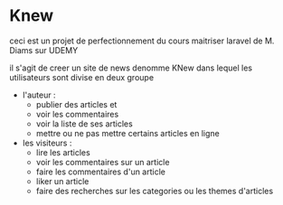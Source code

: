 # Knew
ceci est un projet de perfectionnement du cours maitriser laravel de M. Diams sur UDEMY 

il s'agit de creer  un site de news denomme KNew dans  lequel les utilisateurs sont divise en deux groupe
- l'auteur :
  * publier des articles et
  *  voir les commentaires
  *  voir la liste de ses articles
  *  mettre ou ne pas mettre certains articles en ligne
- les visiteurs :
  * lire les articles
  *  voir les commentaires sur un article
  *  faire les commentaires d'un article
  *  liker un article
  *  faire des recherches sur les categories ou les themes d'articles
